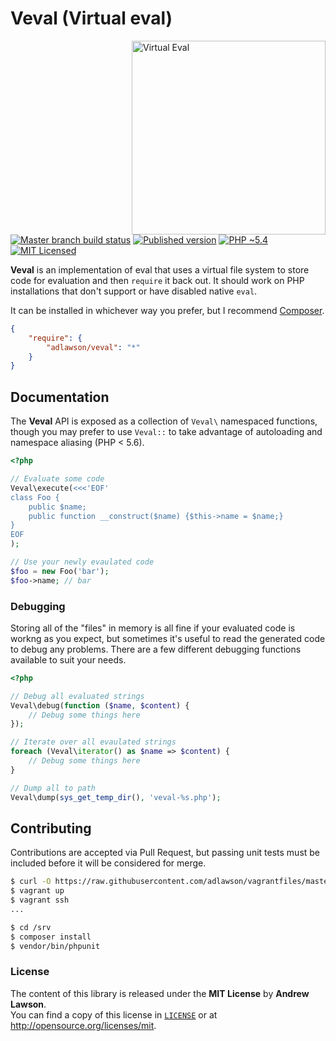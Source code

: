 # Veval (Virtual eval)

<img src="http://media.giphy.com/media/KzNCKU8wMNLnW/giphy.gif" alt="Virtual Eval" align="right" width=310/>

[![Master branch build status][ico-build]][travis]
[![Published version][ico-package]][package]
[![PHP ~5.4][ico-engine]][lang]
[![MIT Licensed][ico-license]][license]

**Veval** is an implementation of eval that uses a virtual file system to store
code for evaluation and then `require` it back out. It should work on PHP
installations that don't support or have disabled native `eval`.

It can be installed in whichever way you prefer, but I recommend
[Composer][package].
```json
{
    "require": {
        "adlawson/veval": "*"
    }
}
```

## Documentation
The **Veval** API is exposed as a collection of `Veval\` namespaced functions,
though you may prefer to use `Veval::` to take advantage of autoloading and
namespace aliasing (PHP < 5.6).
```php
<?php

// Evaluate some code
Veval\execute(<<<'EOF'
class Foo {
    public $name;
    public function __construct($name) {$this->name = $name;}
}
EOF
);

// Use your newly evaulated code
$foo = new Foo('bar');
$foo->name; // bar
```

### Debugging
Storing all of the "files" in memory is all fine if your evaluated code is
workng as you expect, but sometimes it's useful to read the generated code to
debug any problems. There are a few different debugging functions available to
suit your needs.
```php
<?php

// Debug all evaluated strings
Veval\debug(function ($name, $content) {
    // Debug some things here
});

// Iterate over all evaulated strings
foreach (Veval\iterator() as $name => $content) {
    // Debug some things here
}

// Dump all to path
Veval\dump(sys_get_temp_dir(), 'veval-%s.php');
```

## Contributing
Contributions are accepted via Pull Request, but passing unit tests must be
included before it will be considered for merge.
```bash
$ curl -O https://raw.githubusercontent.com/adlawson/vagrantfiles/master/php/Vagrantfile
$ vagrant up
$ vagrant ssh
...

$ cd /srv
$ composer install
$ vendor/bin/phpunit
```

### License
The content of this library is released under the **MIT License** by
**Andrew Lawson**.<br/> You can find a copy of this license in
[`LICENSE`][license] or at http://opensource.org/licenses/mit.

[travis]: https://travis-ci.org/adlawson/veval.php
[lang]: http://php.net
[package]: https://packagist.org/packages/adlawson/veval
[ico-license]: http://img.shields.io/packagist/l/adlawson/veval.svg?style=flat
[ico-package]: http://img.shields.io/packagist/v/adlawson/veval.svg?style=flat
[ico-build]: http://img.shields.io/travis/adlawson/veval.php/master.svg?style=flat
[ico-engine]: http://img.shields.io/badge/php-~5.4-8892BF.svg?style=flat
[issues]: https://github.com/adlawson/veval.php/issues
[license]: LICENSE
